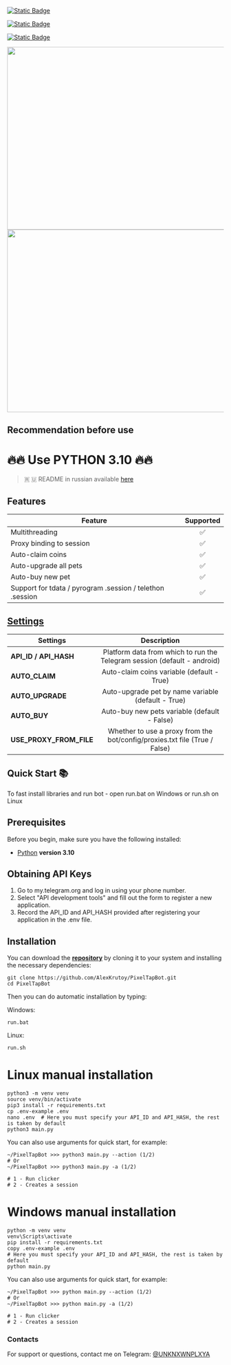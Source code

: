 [![Static Badge](https://img.shields.io/badge/Telegram-Channel-Link?style=for-the-badge&logo=Telegram&logoColor=white&logoSize=auto&color=blue)](https://t.me/hidden_coding)

[![Static Badge](https://img.shields.io/badge/Telegram-Chat-yes?style=for-the-badge&logo=Telegram&logoColor=white&logoSize=auto&color=blue)](https://t.me/hidden_codding_chat)

[![Static Badge](https://img.shields.io/badge/Telegram-Bot%20Link-Link?style=for-the-badge&logo=Telegram&logoColor=white&logoSize=auto&color=blue)](https://t.me/pixelversexyzbot?start=737844465)

<img src="https://github.com/AlexKrutoy/PixelTapBot/assets/65369825/bb62126e-269a-46cd-984b-33b8b80462c6" width="695" height="425"/>

<img src="https://github.com/AlexKrutoy/PixelTapBot/assets/65369825/9e7de3f0-358a-4240-899e-43b4c3dedeb9" width="695" height="425"/>

## Recommendation before use

# 🔥🔥 Use PYTHON 3.10 🔥🔥

> 🇷 🇺 README in russian available [here](README-RU.md)

## Features  
| Feature                                                     | Supported  |
|---------------------------------------------------------------|:----------------:|
| Multithreading                                                |        ✅        |
| Proxy binding to session                                      |        ✅        |
| Auto-claim coins                                              |        ✅        |
| Auto-upgrade all pets                                         |        ✅        |
| Auto-buy new pet                                              |        ✅        |
| Support for tdata / pyrogram .session / telethon .session     |        ✅        |


## [Settings](https://github.com/AlexKrutoy/PixelTapBot/blob/main/.env-example/)
| Settings | Description |
|--------------------------|:---------------------------------------------------------------------------------------------:|
| **API_ID / API_HASH**    | Platform data from which to run the Telegram session (default - android)                     |
| **AUTO_CLAIM**    | Auto-claim coins variable (default - True)                                                          |
| **AUTO_UPGRADE**    | Auto-upgrade pet by name variable (default - True)                                                |                                  |
| **AUTO_BUY**    | Auto-buy new pets variable (default - False)                                                          |
| **USE_PROXY_FROM_FILE**  | Whether to use a proxy from the bot/config/proxies.txt file (True / False)                   |

## Quick Start 📚

To fast install libraries and run bot - open run.bat on Windows or run.sh on Linux

## Prerequisites
Before you begin, make sure you have the following installed:
- [Python](https://www.python.org/downloads/) **version 3.10**

## Obtaining API Keys
1. Go to my.telegram.org and log in using your phone number.
2. Select "API development tools" and fill out the form to register a new application.
3. Record the API_ID and API_HASH provided after registering your application in the .env file.

## Installation
You can download the [**repository**](https://github.com/AlexKrutoy/PixelTapBot) by cloning it to your system and installing the necessary dependencies:
```shell
git clone https://github.com/AlexKrutoy/PixelTapBot.git
cd PixelTapBot
```

Then you can do automatic installation by typing:

Windows:
```shell
run.bat
```

Linux:
```shell
run.sh
```

# Linux manual installation
```shell
python3 -m venv venv
source venv/bin/activate
pip3 install -r requirements.txt
cp .env-example .env
nano .env  # Here you must specify your API_ID and API_HASH, the rest is taken by default
python3 main.py
```

You can also use arguments for quick start, for example:
```shell
~/PixelTapBot >>> python3 main.py --action (1/2)
# Or
~/PixelTapBot >>> python3 main.py -a (1/2)

# 1 - Run clicker
# 2 - Creates a session
```

# Windows manual installation
```shell
python -m venv venv
venv\Scripts\activate
pip install -r requirements.txt
copy .env-example .env
# Here you must specify your API_ID and API_HASH, the rest is taken by default
python main.py
```

You can also use arguments for quick start, for example:
```shell
~/PixelTapBot >>> python main.py --action (1/2)
# Or
~/PixelTapBot >>> python main.py -a (1/2)

# 1 - Run clicker
# 2 - Creates a session
```




### Contacts

For support or questions, contact me on Telegram: [@UNKNXWNPLXYA](https://t.me/UNKNXWNPLXYA)